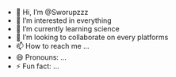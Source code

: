 - 👋 Hi, I’m @Sworupzzz
- 👀 I’m interested in everything
- 🌱 I’m currently learning science
- 💞️ I’m looking to collaborate on every platforms
- 📫 How to reach me ...
- 😄 Pronouns: ...
- ⚡ Fun fact: ...

<!---
Sworupzzz/Sworupzzz is a ✨ special ✨ repository because its `README.md` (this file) appears on your GitHub profile.
You can click the Preview link to take a look at your changes.
--->

